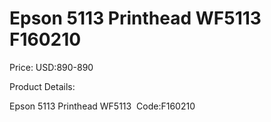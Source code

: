 # Epson 5113 Printhead WF5113 F160210

Price: USD:890-890

Product Details:

Epson 5113 Printhead WF5113  Code:F160210